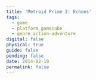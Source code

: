 ```yaml
---
title: 'Metroid Prime 2: Echoes'
tags:
  - game
  - platform_gamecube
  - genre_action-adventure
digital: false
physical: true
guide: false
pending: false
date: 2014-02-10
permalink: false
---
```

